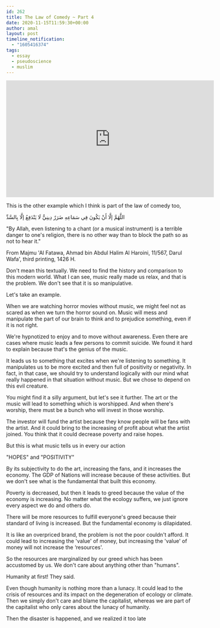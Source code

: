 ```yaml
---
id: 262
title: The Law of Comedy ~ Part 4
date: 2020-11-15T11:59:30+00:00
author: amal
layout: post
timeline_notification:
  - "1605416374"
tags:
  - essay
  - pseudoscience
  - muslim
---
```


<iframe width="560" height="315" src="https://www.youtube.com/embed/ot4LwLDiRHE" frameborder="0" allow="autoplay; encrypted-media" allowfullscreen></iframe>

This is the other example which I think is part of the law of comedy too,

اللَّهُمَّ إلَّا أَنْ يَكُونَ فِي سَمَاعِهِ ضَرَرٌ دِينِيٌّ لَا يَنْدَفِعُ إلَّا بِالسَّدِّ

"By Allah, even listening to a chant (or a musical instrument) is a terrible danger to one's religion, there is no other way than to block the path so as not to hear it."

From Majmu 'Al Fatawa, Ahmad bin Abdul Halim Al Haroini, 11/567, Darul Wafa', third printing, 1426 H.

Don't mean this textually. We need to find the history and comparison to this modern world. What I can see, music really made us relax, and that is the problem. We don't see that it is so manipulative.

Let's take an example.

When we are watching horror movies without music, we might feel not as scared as when we turn the horror sound on. Music will mess and manipulate the part of our brain to think and to prejudice something, even if it is not right.

We're hypnotized to enjoy and to move without awareness. Even there are cases where music leads a few persons to commit suicide. We found it hard to explain because that's the genius of the music.

It leads us to something that excites when we're listening to something. It manipulates us to be more excited and then full of positivity or negativity. In fact, in that case, we should try to understand logically with our mind what really happened in that situation without music. But we chose to depend on this evil creature.

You might find it a silly argument, but let's see it further. The art or the music will lead to something which is worshipped. And when there's worship, there must be a bunch who will invest in those worship.

The investor will fund the artist because they know people will be fans with the artist. And it could bring to the increasing of profit about what the artist joined. You think that it could decrease poverty and raise hopes.

But this is what music tells us in every our action

"HOPES" and "POSITIVITY"

By its subjectivity to do the art, increasing the fans, and it increases the economy. The GDP of Nations will increase because of these activities. But we don't see what is the fundamental that built this economy.

Poverty is decreased, but then it leads to greed because the value of the economy is increasing. No matter what the ecology suffers, we just ignore every aspect we do and others do.

There will be more resources to fulfill everyone's greed because their standard of living is increased. But the fundamental economy is dilapidated.

It is like an overpriced brand, the problem is not the poor couldn't afford. It could lead to increasing the 'value' of money, but increasing the 'value' of money will not increase the ‘resources'.

So the resources are marginalized by our greed which has been accustomed by us. We don't care about anything other than "humans".

Humanity at first! They said.

Even though humanity is nothing more than a lunacy. It could lead to the crisis of resources and its impact on the degeneration of ecology or climate. Then we simply don't care and blame the capitalist, whereas we are part of the capitalist who only cares about the lunacy of humanity.

Then the disaster is happened, and we realized it too late